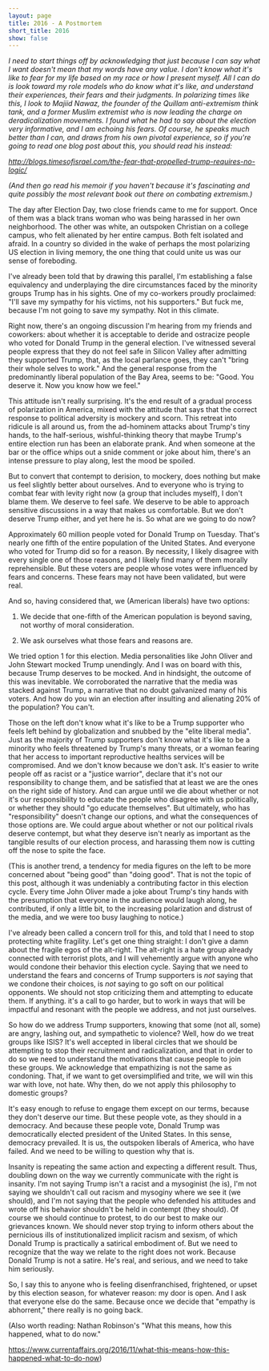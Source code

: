 ```yaml
---
layout: page
title: 2016 - A Postmortem
short_title: 2016
show: false
---
```


*I need to start things off by acknowledging that just because I can say what I want doesn't mean that my words have any value. I don't know what it's like to fear for my life based on my race or how I present myself. All I can do is look toward my role models who do know what it's like, and understand their experiences, their fears and their judgments. In polarizing times like this, I look to Majiid Nawaz, the founder of the Quillam anti-extremism think tank, and a former Muslim extremist who is now leading the charge on deradicalization movements. I found what he had to say about the election very informative, and I am echoing his fears. Of course, he speaks much better than I can, and draws from his own pivotal experience, so if you're going to read one blog post about this, you should read his instead:*

*http://blogs.timesofisrael.com/the-fear-that-propelled-trump-requires-no-logic/*
 
*(And then go read his memoir if you haven't because it's fascinating and quite possibly the most relevant book out there on combating extremism.)*

The day after Election Day, two close friends came to me for support. Once of them was a black trans woman who was being harassed in her own neighborhood. The other was white, an outspoken Christian on a college campus, who felt alienated by her entire campus. Both felt isolated and afraid. In a country so divided in the wake of perhaps the most polarizing US election in living memory, the one thing that could unite us was our sense of foreboding.

I've already been told that by drawing this parallel, I'm establishing a false equivalency and underplaying the dire circumstances faced by the minority groups Trump has in his sights. One of my co-workers proudly proclaimed:  "I'll save my sympathy for his victims, not his supporters." But fuck me, because I'm not going to save my sympathy. Not in this climate.

Right now, there's an ongoing discussion I'm hearing from my friends and coworkers: about whether it is acceptable to deride and ostracize people who voted for Donald Trump in the general election. I've witnessed several people express that they do not feel safe in Silicon Valley after admitting they supported Trump, that, as the local parlance goes, they can't "bring their whole selves to work." And the general response from the predominantly liberal population of the Bay Area, seems to be: "Good. You deserve it. Now you know how we feel."

This attitude isn't really surprising. It's the end result of a gradual process of polarization in America, mixed with the attitude that says that the correct response to political adversity is mockery and scorn. This retreat into ridicule is all around us, from the ad-hominem attacks about Trump's tiny hands, to the half-serious, wishful-thinking theory that maybe Trump's entire election run has been an elaborate prank. And when someone at the bar or the office whips out a snide comment or joke about him, there's an intense pressure to play along, lest the mood be spoiled.

But to convert that contempt to derision, to mockery, does nothing but make us feel slightly better about ourselves. And to everyone who is trying to combat fear with levity right now (a group that includes myself), I don't blame them. We deserve to feel safe. We deserve to be able to approach sensitive discussions in a way that makes us comfortable. But we don't deserve Trump either, and yet here he is. So what are we going to do now?

Approximately 60 million people voted for Donald Trump on Tuesday. That's nearly one fifth of the entire population of the United States. And everyone who voted for Trump did so for a reason. By necessity, I likely disagree with every single one of those reasons, and I likely find many of them morally reprehensible. But these voters are people whose votes were influenced by fears and concerns. These fears may not have been validated, but were real.

And so, having considered that, we (American liberals) have two options:

1) We decide that one-fifth of the American population is beyond saving, not worthy of moral consideration.

2) We ask ourselves what those fears and reasons are.

We tried option 1 for this election. Media personalities like John Oliver and John Stewart mocked Trump unendingly. And I was on board with this, because Trump deserves to be mocked. And in hindsight, the outcome of this was inevitable. We corroborated the narrative that the media was stacked against Trump, a narrative that no doubt galvanized many of his voters. And how do you win an election after insulting and alienating 20% of the population? You can't.

Those on the left don't know what it's like to be a Trump supporter who feels left behind by globalization and snubbed by the "elite liberal media". Just as the majority of Trump supporters don't know what it's like to be a minority who feels threatened by Trump's many threats, or a woman fearing that her access to important reproductive healths services will be compromised. And we don't know because we don't ask. It's easier to write people off as racist or a "justice warrior", declare that it's not our responsibility to change them, and be satisfied that at least we are the ones on the right side of history. And can argue until we die about whether or not it's our responsibility to educate the people who disagree with us politically, or whether they should "go educate themselves". But ultimately, who has "responsibility" doesn't change our options, and what the consequences of those options are. We could argue about whether or not our political rivals deserve contempt, but what they deserve isn't nearly as important as the tangible results of our election process, and harassing them now is cutting off the nose to spite the face.

(This is another trend, a tendency for media figures on the left to be more concerned about "being good" than "doing good". That is not the topic of this post, although it was undeniably a contributing factor in this election cycle. Every time John Oliver made a joke about Trump's tiny hands with the presumption that everyone in the audience would laugh along, he contributed, if only a little bit, to the increasing polarization and distrust of the media, and we were too busy laughing to notice.)

I've already been called a concern troll for this, and told that I need to stop protecting white fragility. Let's get one thing straight: I don't give a damn about the fragile egos of the alt-right. The alt-right is a hate group already connected with terrorist plots, and I will vehemently argue with anyone who would condone their behavior this election cycle. Saying that we need to understand the fears and concerns of Trump supporters is *not* saying that we condone their choices, is *not* saying to go soft on our political opponents. We should not stop criticizing them and attempting to educate them. If anything. it's a call to go harder, but to work in ways that will be impactful and resonant with the people we address, and not just ourselves.

So how do we address Trump supporters, knowing that some (not all, some) are angry, lashing out, and sympathetic to violence? Well, how do we treat groups like ISIS? It's well accepted in liberal circles that we should be attempting to stop their recruitment and radicalization, and that in order to do so we need to understand the motivations that cause people to join these groups. We acknowledge that empathizing is not the same as condoning. That, if we want to get oversimplified and trite, we will win this war with love, not hate. Why then, do we not apply this philosophy to domestic groups?

It's easy enough to refuse to engage them except on our terms, because they don't deserve our time. But these people vote, as they should in a democracy. And because these people vote, Donald Trump was democratically elected president of the United States. In this sense, democracy prevailed. It is us, the outspoken liberals of America, who have failed. And we need to be willing to question why that is.

Insanity is repeating the same action and expecting a different result. Thus, doubling down on the way we currently communicate with the right is insanity.  I'm not saying Trump isn't a racist and a mysoginist (he is), I'm not saying we shouldn't call out racism and mysoginy where we see it (we should), and I'm not saying that the people who defended his attitudes and wrote off his behavior shouldn't be held in contempt (they should). Of course we should continue to protest, to do our best to make our grievances known. We should never stop trying to inform others about the pernicious ills of institutionalized implicit racism and sexism, of which Donald Trump is practically a satirical embodiment of. But we need to recognize that the way we relate to the right does not work. Because Donald Trump is not a satire. He's real, and serious, and we need to take him seriously.

So, I say this to anyone who is feeling disenfranchised, frightened, or upset by this election season, for whatever reason: my door is open. And I ask that everyone else do the same. Because once we decide that "empathy is abhorrent," there really is no going back.

(Also worth reading: Nathan Robinson's "What this means, how this happened, what to do now."

https://www.currentaffairs.org/2016/11/what-this-means-how-this-happened-what-to-do-now)
